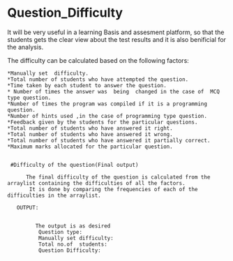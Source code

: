 # Question_Difficulty


  It will be very useful in a learning Basis and assesment platform, so that the students gets the clear view about the test results and it is also  benificial for the analysis.

The difficulty can be calculated based on the following factors:
    
    *Manually set  difficulty.
    *Total number of students who have attempted the question.
    *Time taken by each student to answer the question.
    * Number of times the answer was  being  changed in the case of  MCQ type question.
    *Number of times the program was compiled if it is a programming question.
    *Number of hints used ,in the case of programming type question.
    *Feedback given by the students for the particular questions.
    *Total number of students who have answered it right.
    *Total number of students who have answered it wrong.
    *Total number of students who have answered it partially correct.
    *Maximum marks allocated for the particular question.
    
    
     #Difficulty of the question(Final output)

          The final difficulty of the question is calculated from the arraylist containing the difficulties of all the factors.
           It is done by comparing the frequencies of each of the difficulties in the arraylist.

       OUTPUT:
             
             
             The output is as desired
              Question type:
              Manually set difficulty:
              Total no.of  students:
              Question Difficulty:
